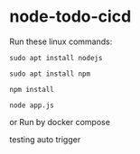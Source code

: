 # node-todo-cicd

Run these linux commands:


`sudo apt install nodejs`


`sudo apt install npm`


`npm install`

`node app.js`

or Run by docker compose

testing auto trigger

